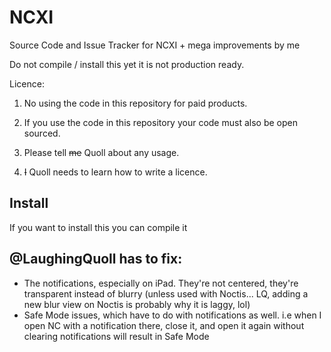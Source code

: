 # NCXI
Source Code and Issue Tracker for NCXI + mega improvements by me

Do not compile / install this yet it is not production ready.

Licence:

1. No using the code in this repository for paid products.

2. If you use the code in this repository your code must also be open sourced.

3. Please tell ~~me~~ Quoll about any usage.

4. ~~I~~ Quoll needs to learn how to write a licence.

## Install

If you want to install this you can compile it

## @LaughingQuoll has to fix:

- The notifications, especially on iPad. They're not centered, they're transparent instead of blurry (unless used with Noctis... LQ, adding a new blur view on Noctis is probably why it is laggy, lol)
- Safe Mode issues, which have to do with notifications as well. i.e when I open NC with a notification there, close it, and open it again without clearing notifications will result in Safe Mode
